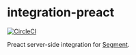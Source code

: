 # integration-preact

[![CircleCI](https://circleci.com/gh/segment-integrations/integration-preact.svg?style=shield&circle-token=adea75a4ea662404e80b3c0367c47d1d8b4b2c98)](https://circleci.com/gh/segment-integrations/integration-preact)
  
Preact server-side integration for [Segment](https://segment.com).
